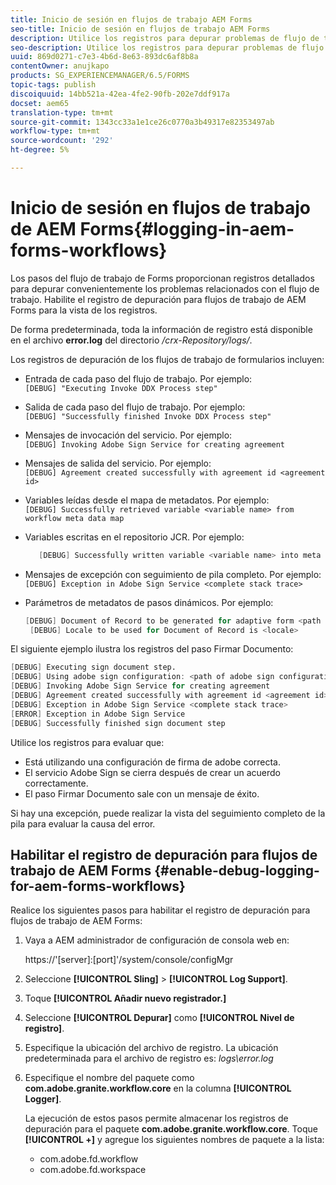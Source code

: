 ```yaml
---
title: Inicio de sesión en flujos de trabajo AEM Forms
seo-title: Inicio de sesión en flujos de trabajo AEM Forms
description: Utilice los registros para depurar problemas de flujo de trabajo de AEM Forms.
seo-description: Utilice los registros para depurar problemas de flujo de trabajo de AEM Forms.
uuid: 869d0271-c7e3-4b6d-8e63-893dc6af8b8a
contentOwner: anujkapo
products: SG_EXPERIENCEMANAGER/6.5/FORMS
topic-tags: publish
discoiquuid: 14bb521a-42ea-4fe2-90fb-202e7ddf917a
docset: aem65
translation-type: tm+mt
source-git-commit: 1343cc33a1e1ce26c0770a3b49317e82353497ab
workflow-type: tm+mt
source-wordcount: '292'
ht-degree: 5%

---
```



# Inicio de sesión en flujos de trabajo de AEM Forms{#logging-in-aem-forms-workflows}

Los pasos del flujo de trabajo de Forms proporcionan registros detallados para depurar convenientemente los problemas relacionados con el flujo de trabajo. Habilite el registro de depuración para flujos de trabajo de AEM Forms para la vista de los registros.

De forma predeterminada, toda la información de registro está disponible en el archivo **error.log** del directorio */crx-Repository/logs/*.

Los registros de depuración de los flujos de trabajo de formularios incluyen:

* Entrada de cada paso del flujo de trabajo. Por ejemplo:\
   `[DEBUG] "Executing Invoke DDX Process step"`

* Salida de cada paso del flujo de trabajo. Por ejemplo:\
   `[DEBUG] "Successfully finished Invoke DDX Process step"`

* Mensajes de invocación del servicio. Por ejemplo:\
   `[DEBUG] Invoking Adobe Sign Service for creating agreement`

* Mensajes de salida del servicio. Por ejemplo:\
   `[DEBUG] Agreement created successfully with agreement id <agreement id>`

* Variables leídas desde el mapa de metadatos. Por ejemplo:\
   `[DEBUG] Successfully retrieved variable <variable name> from workflow meta data map`

* Variables escritas en el repositorio JCR. Por ejemplo:

   ```verilog
      [DEBUG] Successfully written variable <variable name> into meta data node at <JCR path where meta data is being written>
   ```

* Mensajes de excepción con seguimiento de pila completo. Por ejemplo:\
   `[DEBUG] Exception in Adobe Sign Service <complete stack trace>`

* Parámetros de metadatos de pasos dinámicos. Por ejemplo:

   ```verilog
   [DEBUG] Document of Record to be generated for adaptive form <path of adaptive form>
    [DEBUG] Locale to be used for Document of Record is <locale>
   ```

El siguiente ejemplo ilustra los registros del paso Firmar Documento:

```verilog
[DEBUG] Executing sign document step.
[DEBUG] Using adobe sign configuration: <path of adobe sign configuration>
[DEBUG] Invoking Adobe Sign Service for creating agreement
[DEBUG] Agreement created successfully with agreement id <agreement id>
[DEBUG] Exception in Adobe Sign Service <complete stack trace>
[ERROR] Exception in Adobe Sign Service
[DEBUG] Successfully finished sign document step
```

Utilice los registros para evaluar que:

* Está utilizando una configuración de firma de adobe correcta.
* El servicio Adobe Sign se cierra después de crear un acuerdo correctamente.
* El paso Firmar Documento sale con un mensaje de éxito.

Si hay una excepción, puede realizar la vista del seguimiento completo de la pila para evaluar la causa del error.

## Habilitar el registro de depuración para flujos de trabajo de AEM Forms {#enable-debug-logging-for-aem-forms-workflows}

Realice los siguientes pasos para habilitar el registro de depuración para flujos de trabajo de AEM Forms:

1. Vaya a AEM administrador de configuración de consola web en:

   https://&#39;[server]:[port]&#39;/system/console/configMgr

1. Seleccione **[!UICONTROL Sling]** > **[!UICONTROL Log Support]**.
1. Toque **[!UICONTROL Añadir nuevo registrador.]**
1. Seleccione **[!UICONTROL Depurar]** como **[!UICONTROL Nivel de registro]**.
1. Especifique la ubicación del archivo de registro. La ubicación predeterminada para el archivo de registro es: *logs\error.log*
1. Especifique el nombre del paquete como **com.adobe.granite.workflow.core** en la columna **[!UICONTROL Logger]**.

   La ejecución de estos pasos permite almacenar los registros de depuración para el paquete **com.adobe.granite.workflow.core**. Toque **[!UICONTROL +]** y agregue los siguientes nombres de paquete a la lista:

   * com.adobe.fd.workflow
   * com.adobe.fd.workspace

